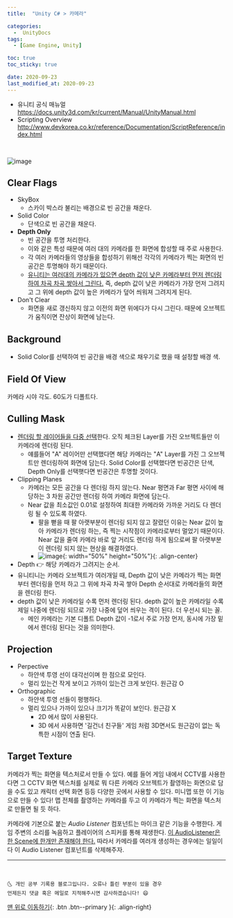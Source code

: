 ```yaml
---
title:  "Unity C# > 카메라" 

categories:
  -  UnityDocs
tags:
  - [Game Engine, Unity]

toc: true
toc_sticky: true

date: 2020-09-23
last_modified_at: 2020-09-23
---
```


- 유니티 공식 매뉴얼 <https://docs.unity3d.com/kr/current/Manual/UnityManual.html>
- Scripting Overview <http://www.devkorea.co.kr/reference/Documentation/ScriptReference/index.html>


<br>

![image](https://user-images.githubusercontent.com/42318591/94007786-ef70c900-fddc-11ea-8740-095dfe594121.png)

## Clear Flags

- SkyBox 
  - 스카이 박스라 불리는 배경으로 빈 공간을 채운다.
- Solid Color 
  - 단색으로 빈 공간을 채운다.
- **Depth Only** 
  - 빈 공간을 투명 처리한다.
  - 이와 같은 특성 때문에 여러 대의 카메라를 한 화면에 합성할 때 주로 사용한다. 
  - 각 여러 카메라들의 영상들을 합성하기 위해선 각각의 카메라가 찍는 화면의 빈 공간은 투명해야 하기 때문이다. 
  - <u>유니티는 여러대의 카메라가 있으면 depth 값이 낮은 카메라부터 먼저 렌더링 하여 차곡 차곡 쌓아서 그린다.</u> 즉, depth 값이 낮은 카메라가 가장 먼저 그려지고 그 위에 depth 값이 높은 카메라가 덮어 씌워져 그려지게 된다.
- Don't Clear 
  - 화면을 새로 갱신하지 않고 이전의 화면 위에다가 다시 그린다. 때문에 오브젝트가 움직이면 잔상이 화면에 남는다.

## Background

- Solid Color를 선택하여 빈 공간을 배경 색으로 채우기로 했을 때 설정할 배경 색.

## Field Of View

카메라 시야 각도. 60도가 디폴트다.

## Culling Mask 

- <u>렌더링 할 레이어들을 다중 선택</u>한다. 오직 체크된 Layer를 가진 오브젝트들만 이 카메라에 렌더링 된다.
  - 얘를들어 "A" 레이어만 선택했다면 해당 카메라는 "A" Layer를 가진 그 오브젝트만 렌더링하여 화면에 담는다. Solid Color를 선택했다면 빈공간은 단색, Depth Only를 선택햇다면 빈공간은 투명할 것이다.
- Clipping Planes 
  - 카메라는 모든 공간을 다 렌더링 하지 않는다. Near 평면과 Far 평면 사이에 해당하는 3 차원 공간만 렌더링 하여 카메라 화면에 담는다. 
  - Near 값을 최소값인 0.01로 설정하여 최대한 카메라와 가까운 거리도 다 렌더링 될 수 있도록 하였다.
    - 팔을 뻗을 때 팔 아랫부분이 렌더링 되지 않고 잘렸던 이유는 Near 값이 높아 카메라가 렌더링 하는, 즉 찍는 시작점이 카메라로부터 멀었기 때문이다. Near 값을 줄여 카메라 바로 앞 거리도 렌더링 하게 됨으로써 팔 아랫부분이 렌더링 되지 않는 현상을 해결하였다.
    -  ![image](https://user-images.githubusercontent.com/42318591/94428915-7d2d2980-01cc-11eb-929a-db51cc3d7114.png){: width="50%" height="50%"}{: .align-center}
-  Depth 👉 해당 카메라가 그려지는 순서.
  - 유니티니는 카메라 오브젝트가 여러개일 때, Depth 값이 낮은 카메라가 찍는 화면부터 렌더링을 먼저 하고 그 위에 차곡 차곡 쌓아 Depth 순서대로 카메라들의 화면을 렌더링 한다. 
  - depth 값이 낮은 카메라일 수록 먼저 렌더링 된다. depth 값이 높은 카메라일 수록 제일 나중에 렌더링 되므로 가장 나중에 덮어 씌우는 격이 된다. 더 우선시 되는 꼴.
    - 메인 카메라는 기본 디폴트 Depth 값이 -1로서 주로 가장 먼저, 동시에 가장 밑에서 렌더링 된다는 것을 의미한다.
  
## Projection
- Perpective 
  - 하얀색 투영 선이 대각선이며 한 점으로 모인다.
  - 멀리 있는건 작게 보이고 가까이 있는건 크게 보인다. 원근감 O
- Orthographic
  - 하얀색 투영 선들이 평행하다.
  - 멀리 있으나 가까이 있으나 크기가 똑같이 보인다. 원근감 X
    - 2D 에서 많이 사용된다.
    - 3D 에서 사용하면 '길건너 친구들' 게임 처럼 3D면서도 원근감이 없는 독특한 시점이 연출 된다.

## Target Texture

카메라가 찍는 화면을 텍스처로서 만들 수 있다. 예를 들어 게임 내에서 CCTV를 사용한다면 그 CCTV 화면 텍스처를 실제로 뭐 다른 카메라 오브젝트가 촬영하는 화면으로 담을 수도 있고 캐릭터 선택 화면 등등 다양한 곳에서 사용할 수 있다. 미니맵 또한 이 기능으로 만들 수 있다! 맵 전체를 촬영하는 카메라를 두고 이 카메라가 찍는 화면을 텍스처로 만들면 될 듯 하다.

카메라에 기본으로 붙는 *Audio Listener* 컴포넌트는 마이크 같은 기능을 수행한다. 게임 주변의 소리를 녹음하고 플레이어의 스피커를 통해 재생한다. <u>이 AudioListener은 한 Scene에 한개만 존재해야 한다.</u> 따라서 카메라를 여러개 생성하는 경우에는 일일이 다 이 Audio Listener 컴포넌트를 삭제해주자.

***
<br>

    🌜 개인 공부 기록용 블로그입니다. 오류나 틀린 부분이 있을 경우 
    언제든지 댓글 혹은 메일로 지적해주시면 감사하겠습니다! 😄

[맨 위로 이동하기](#){: .btn .btn--primary }{: .align-right}